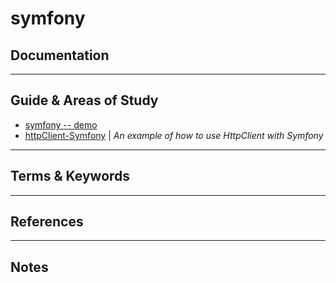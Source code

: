 symfony
========


Documentation
-------------



-----------------------------------------------------------------------------------------------------

Guide & Areas of Study
-----------------------

- [symfony -- demo](https://github.com/symfony/demo)
- [httpClient-Symfony](https://github.com/guillaumebdx/httpClient-Symfony) | *An example of how to use HttpClient with Symfony*

-----------------------------------------------------------------------------------------------------

Terms & Keywords
----------------



-----------------------------------------------------------------------------------------------------

References
----------



-----------------------------------------------------------------------------------------------------

Notes
-----